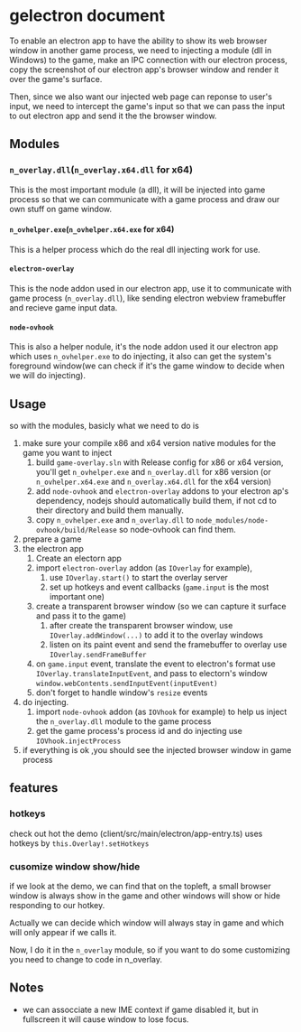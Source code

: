 # gelectron document

To enable an electron app to have the ability to show its web browser window in another game process, we need to injecting a module (dll in Windows) to the game, make an IPC connection with our electron process, copy the screenshot of our electron app's browser window and render it over the game's surface.

Then, since we also want our injected web page can reponse to user's input, we need to intercept the game's input so that we can pass the input to out electron app and send it the the browser window.

## Modules

### `n_overlay.dll`(`n_overlay.x64.dll` for x64)

This is the most important module (a dll), it will be injected into game process so that we can communicate with a game process and draw our own stuff on game window.

#### `n_ovhelper.exe`(`n_ovhelper.x64.exe` for x64)

This is a helper process which do the real dll injecting work for use.

#### `electron-overlay`

This is the node addon used in our electron app, use it to communicate with game process (`n_overlay.dll`), like sending electron webview framebuffer and recieve game input data.

#### `node-ovhook`

This is also a helper nodule, it's the node addon used it our electron app which uses `n_ovhelper.exe` to do injecting, it also can get the system's foreground window(we can check if it's the game window to decide when we will do injecting).

## Usage

so with the modules, basicly what we need to do is

1. make sure your compile x86 and x64 version native modules for the game you want to inject
    1. build `game-overlay.sln` with Release config for x86 or x64 version, you'll get `n_ovhelper.exe` and `n_overlay.dll` for x86 version (or `n_ovhelper.x64.exe` and `n_overlay.x64.dll` for the x64 version)
    2. add `node-ovhook` and `electron-overlay` addons to your electron ap's dependency, nodejs should automatically build them, if not cd to their directory and build them manually.
    3. copy `n_ovhelper.exe` and `n_overlay.dll` to `node_modules/node-ovhook/build/Release` so node-ovhook can find them.
2. prepare a game
3. the electron app
    1. Create an electorn app
    2. import `electron-overlay` addon (as `IOverlay` for example),
        1. use `IOverlay.start()` to start the overlay server
        2. set up hotkeys and event callbacks (`game.input` is the most important one)
    3. create a transparent browser window (so we can capture it surface and pass it to the game)
        1. after create the transparent browser window, use `IOverlay.addWindow(...)` to add it to the overlay windows
        2. listen on its paint event and send the framebuffer to overlay use `IOverlay.sendFrameBuffer`
    4. on `game.input` event, translate the event to electron's format use `IOverlay.translateInputEvent`, and pass to electorn's window `window.webContents.sendInputEvent(inputEvent)`
    5. don't forget to handle window's `resize` events
4. do injecting.
    1. import `node-ovhook` addon (as `IOVhook` for example) to help us inject the `n_overlay.dll` module to the game process
    2. get the game process's process id and do injecting use `IOVhook.injectProcess`
5. if everything is ok ,you should see the injected browser window in game process

## features

### hotkeys

check out hot the demo (client/src/main/electron/app-entry.ts) uses hotkeys by `this.Overlay!.setHotkeys`

### cusomize window show/hide

if we look at the demo, we can find that on the topleft, a small browser window is always show in the game and other windows will show or hide responding to our hotkey.

Actually we can decide which window will always stay in game and which will only appear if we calls it.

Now, I do it in the `n_overlay` module, so if you want to do some customizing you need to change to code in n_overlay.

## Notes

- we can assocciate a new IME context if game disabled it, but in fullscreen it will cause window to lose focus.
